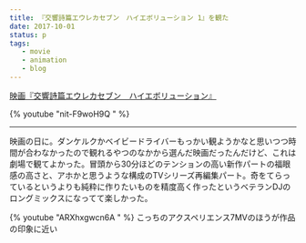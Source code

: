 ```yaml
---
title: 『交響詩篇エウレカセブン　ハイエボリューション 1』を観た
date: 2017-10-01
status: p
tags:
   - movie
   - animation
   - blog
---
```


[映画『交響詩篇エウレカセブン　ハイエボリューション』](http://eurekaseven.jp/)

{% youtube "nit-F9woH9Q " %}

---

映画の日に。ダンケルクかベイビードライバーもっかい観ようかなと思いつつ時間が合わなかったので観れるやつのなかから選んだ映画だったんだけど、これは劇場で観てよかった。冒頭から30分ほどのテンションの高い新作パートの福眼感の高さと、アホかと思うような構成のTVシリーズ再編集パート。奇をてらっているというよりも純粋に作りたいものを精度高く作ったというベテランDJのロングミックスになってて楽しかった。

{% youtube "ARXhxgwcn6A " %}
こっちのアクスペリエンス7MVのほうが作品の印象に近い
